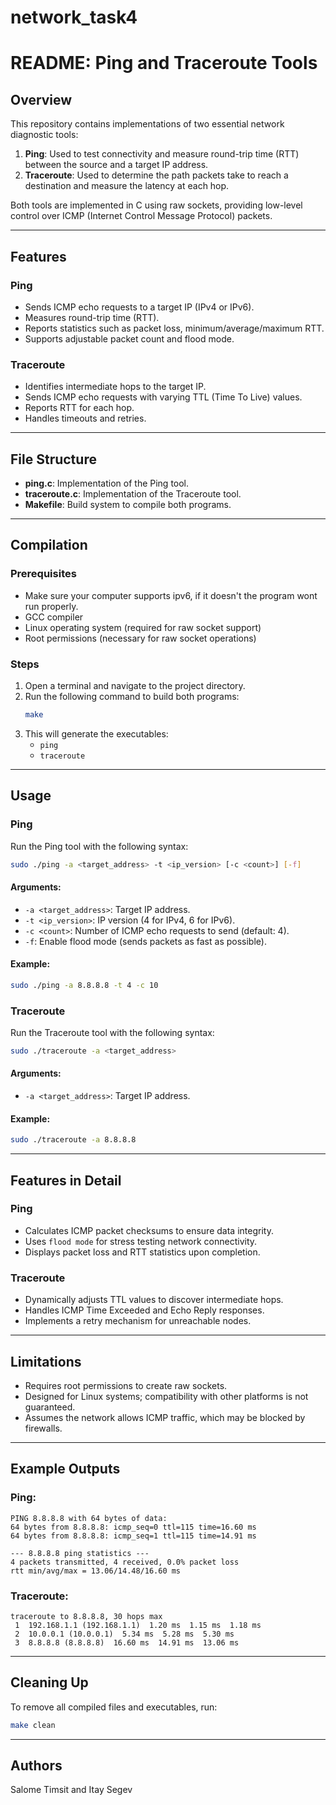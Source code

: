 # network_task4
# README: Ping and Traceroute Tools

## Overview
This repository contains implementations of two essential network diagnostic tools:
1. **Ping**: Used to test connectivity and measure round-trip time (RTT) between the source and a target IP address.
2. **Traceroute**: Used to determine the path packets take to reach a destination and measure the latency at each hop.

Both tools are implemented in C using raw sockets, providing low-level control over ICMP (Internet Control Message Protocol) packets.

---

## Features

### Ping
- Sends ICMP echo requests to a target IP (IPv4 or IPv6).
- Measures round-trip time (RTT).
- Reports statistics such as packet loss, minimum/average/maximum RTT.
- Supports adjustable packet count and flood mode.

### Traceroute
- Identifies intermediate hops to the target IP.
- Sends ICMP echo requests with varying TTL (Time To Live) values.
- Reports RTT for each hop.
- Handles timeouts and retries.

---

## File Structure

- **ping.c**: Implementation of the Ping tool.
- **traceroute.c**: Implementation of the Traceroute tool.
- **Makefile**: Build system to compile both programs.

---

## Compilation

### Prerequisites
- Make sure your computer supports ipv6, if it doesn't
the program wont run properly.
- GCC compiler
- Linux operating system (required for raw socket support)
- Root permissions (necessary for raw socket operations)

### Steps
1. Open a terminal and navigate to the project directory.
2. Run the following command to build both programs:
   ```bash
   make
   ```
3. This will generate the executables:
   - `ping`
   - `traceroute`

---

## Usage

### Ping
Run the Ping tool with the following syntax:
```bash
sudo ./ping -a <target_address> -t <ip_version> [-c <count>] [-f]
```

#### Arguments:
- `-a <target_address>`: Target IP address.
- `-t <ip_version>`: IP version (4 for IPv4, 6 for IPv6).
- `-c <count>`: Number of ICMP echo requests to send (default: 4).
- `-f`: Enable flood mode (sends packets as fast as possible).

#### Example:
```bash
sudo ./ping -a 8.8.8.8 -t 4 -c 10
```

### Traceroute
Run the Traceroute tool with the following syntax:
```bash
sudo ./traceroute -a <target_address>
```

#### Arguments:
- `-a <target_address>`: Target IP address.

#### Example:
```bash
sudo ./traceroute -a 8.8.8.8
```

---

## Features in Detail

### Ping
- Calculates ICMP packet checksums to ensure data integrity.
- Uses `flood mode` for stress testing network connectivity.
- Displays packet loss and RTT statistics upon completion.

### Traceroute
- Dynamically adjusts TTL values to discover intermediate hops.
- Handles ICMP Time Exceeded and Echo Reply responses.
- Implements a retry mechanism for unreachable nodes.

---

## Limitations
- Requires root permissions to create raw sockets.
- Designed for Linux systems; compatibility with other platforms is not guaranteed.
- Assumes the network allows ICMP traffic, which may be blocked by firewalls.

---

## Example Outputs

### Ping:
```
PING 8.8.8.8 with 64 bytes of data:
64 bytes from 8.8.8.8: icmp_seq=0 ttl=115 time=16.60 ms
64 bytes from 8.8.8.8: icmp_seq=1 ttl=115 time=14.91 ms

--- 8.8.8.8 ping statistics ---
4 packets transmitted, 4 received, 0.0% packet loss
rtt min/avg/max = 13.06/14.48/16.60 ms
```

### Traceroute:
```
traceroute to 8.8.8.8, 30 hops max
 1  192.168.1.1 (192.168.1.1)  1.20 ms  1.15 ms  1.18 ms
 2  10.0.0.1 (10.0.0.1)  5.34 ms  5.28 ms  5.30 ms
 3  8.8.8.8 (8.8.8.8)  16.60 ms  14.91 ms  13.06 ms
```

---

## Cleaning Up
To remove all compiled files and executables, run:
```bash
make clean
```

---

## Authors
Salome Timsit and Itay Segev

